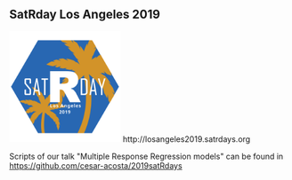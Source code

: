 ## SatRday Los Angeles 2019
<img src="https://github.com/satRdays/assets/blob/master/SatRday-LosAngeles/SatRdayLA2019-Logo.png" width="200">
http://losangeles2019.satrdays.org


Scripts of our talk "Multiple Response Regression models" can be found in  
https://github.com/cesar-acosta/2019satRdays

